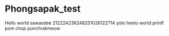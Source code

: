 # Phongsapak_test
Hello world
sawasdee
212224236248251026122714
yolo heelo world
printf
pom chop punchrakmeow

